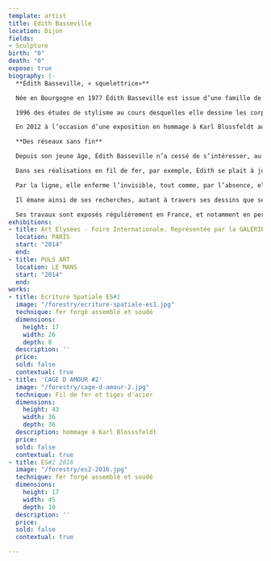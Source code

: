 ```yaml
---
template: artist
title: Edith Basseville
location: Dijon
fields:
- Sculpture
birth: "0"
death: "0"
expose: true
biography: |-
  **Édith Basseville, « squelettrice»**

  Née en Bourgogne en 1977 Édith Basseville est issue d’une famille de naturalistes et d’amateurs d’art, influencée par les collections d’objets de ses grands-parents, elle sillonne la campagne, observe l’insolite dans son environnement et collectionne dès sa jeunesse des fragments de nature. Aussi, elle photographie et dessine ce qui pourrait devenir source d’inspiration.

  1996 des études de stylisme au cours desquelles elle dessine les corps et leur parure, modèle le tissu et expérimente autour de la matière textile avec intérêt. Mais concevoir des collections de vêtements destinés à une production industrielle ne lui convient pas et elle décide alors de pousser les limites de cette discipline. En 2000, elle obtient un diplôme de sculpture à l’École Nationale Supérieure des Arts appliqués et des Métiers d’Art où elle élabore des recherches autour de la trame textile en aplanissant, tressant et tissant les fils métalliques pour les déployer ensuite dans l’espace. En 2001, Edith Basseville intégre un atelier de conservation-restauration d’objets ethnographiques et d’œuvres sculptées pour les monuments historiques et à se spécialiser dans le « soclage » de collections pour des musées nationaux et collectionneurs privés.

  En 2012 à l’occasion d’une exposition en hommage à Karl Blossfeldt au Musée Buffon à Montbard, le galeriste parisien Philippe Samuel remarque ses sculptures en fil de fer et décide de promouvoir son travail.

  **Des réseaux sans fin**

  Depuis son jeune âge, Édith Basseville n’a cessé de s’intéresser, au gré de ses escapades, aux « curiosités » que lui livre son environnement. Elle les consigne dans sa mémoire, les collecte, les photographie ou les dessine. Des fines nervures des calices de physalis alkékenge aux squelettes des vertébrés, en passant par les structures en fil de fer des vignes palissées et les fils barbelés qui délimitent les champs, elle est particulièrement sensible aux jeux graphiques ainsi formés. De l’infiniment petit à l’infiniment grand, ces lignes et contours fondamentaux constituent pour elle l’ossature du paysage et révèlent le squelette de notre environnement.

  Dans ses réalisations en fil de fer, par exemple, Édith se plait à jouer sur le passage des « deux dimensions » aux « trois dimensions ». C’est en martelant, en modelant et en assemblant des fils métalliques qui se veulent imiter un croquis à la plume, avec la sensibilité de son trait, ses pleins et déliés, ou encore ses repentirs qu’elle passe du trait sur le papier à des lignes dans l’espace. Grace à ces fils aplatis, délicatement tordus ou noués, ses lignes se structurent, s’amplifient et capturent de l’air. Ainsi, elle construit des « architectures du sensible » pour lesquelles elle s’invente une écriture expressive de vie et joue avec le vide de manière inédite.

  Par la ligne, elle enferme l’invisible, tout comme, par l’absence, elle signale la présence. Par le mouvement, elle fixe un instant et par le geste, elle fait durer l’éphémère.

  Il émane ainsi de ses recherches, autant à travers ses dessins que ses sculptures, une impression de force et de fragilité confondues.

  Ses travaux sont exposés régulièrement en France, et notamment en permanence à la Galerie Gaia à Nantes. En 2018, elle a présenté ses sculptures en Allemagne à l’occasion d’une exposition en trio à la Galerie Sievi à Berlin.
exhibitions:
- title: Art Elysées - Foire Internationale. Représentée par la GALERIE PHILIPPE SAMUEL
  location: PARIS
  start: "2014"
  end: 
- title: PULS ART
  location: LE MANS
  start: "2014"
  end: 
works:
- title: Ecriture Spatiale ES#1
  image: "/forestry/ecriture-spatiale-es1.jpg"
  technique: fer forgé assemblé et soudé
  dimensions:
    height: 17
    width: 26
    depth: 8
  description: ''
  price: 
  sold: false
  contextual: true
- title: 'CAGE D AMOUR #2'
  image: "/forestry/cage-d-amour-2.jpg"
  technique: Fil de fer et tiges d'acier
  dimensions:
    height: 43
    width: 36
    depth: 36
  description: hommage à Karl Blosssfeldt
  price: 
  sold: false
  contextual: true
- title: ES#2 2016
  image: "/forestry/es2-2016.jpg"
  technique: fer forgé assemblé et soudé
  dimensions:
    height: 17
    width: 45
    depth: 10
  description: ''
  price: 
  sold: false
  contextual: true

---
```

